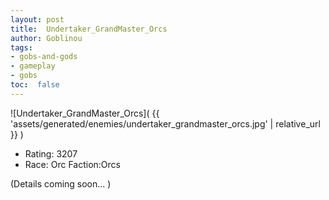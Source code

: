 ```yaml
---
layout: post
title:  Undertaker_GrandMaster_Orcs
author: Goblinou
tags:
- gobs-and-gods
- gameplay
- gobs
toc:  false
---
```


![Undertaker_GrandMaster_Orcs]( {{ 'assets/generated/enemies/undertaker_grandmaster_orcs.jpg' | relative_url }} )
- Rating: 3207
- Race: Orc  Faction:Orcs

(Details coming soon... )